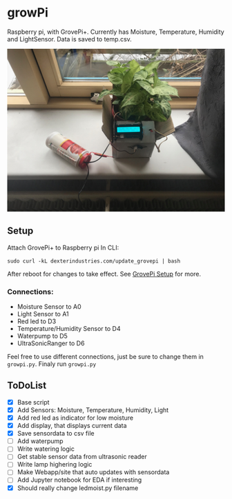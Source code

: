 # growPi

Raspberry pi, with GrovePi+. Currently has Moisture, Temperature, Humidity and LightSensor.
Data is saved to temp.csv.

![growPi](/images/plantsense.jpg)  

## Setup

Attach GrovePi+ to Raspberry pi
In CLI:
```
sudo curl -kL dexterindustries.com/update_grovepi | bash
```
After reboot for changes to take effect.
See [GrovePi Setup](https://www.dexterindustries.com/GrovePi/get-started-with-the-grovepi/setting-software/) for more.

### Connections:
- Moisture Sensor to A0
- Light Sensor to A1
- Red led to D3
- Temperature/Humidity Sensor to D4
- Waterpump to D5
- UltraSonicRanger to D6

Feel free to use different connections, just be sure to change them in `growpi.py`.
Finaly run `growpi.py`

## ToDoList

- [x] Base script
- [x] Add Sensors: Moisture, Temperature, Humidity, Light
- [x] Add red led as indicator for low moisture
- [x] Add display, that displays current data
- [x] Save sensordata to csv file
- [ ] Add waterpump
- [ ] Write watering logic
- [ ] Get stable sensor data from ultrasonic reader
- [ ] Write lamp highering logic
- [ ] Make Webapp/site that auto updates with sensordata
- [ ] Add Jupyter notebook for EDA if interesting
- [x] Should really change ledmoist.py filename
